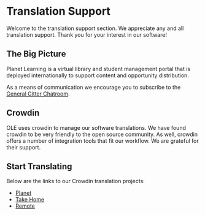 # Translation Support	

Welcome to the translation support section. We appreciate any and all translation support. Thank you for your interest in our software!

## The Big Picture

Planet Learning is a virtual library and student management portal that is deployed internationally to support content and opportunity distribution.

As a means of communication we encourage you to subscribe to the [General Gitter Chatroom](https://gitter.im/open-learning-exchange/chat).

## Crowdin

OLE uses crowdin to manage our software translations. We have found crowdin to be very friendly to the open source community. As well, crowdin offers a number of integration tools that fit our workflow. We are grateful for their support. 

## Start Translating

Below are the links to our Crowdin translation projects:

- [Planet](https://crowdin.com/project/ole-planet/invite)
- [Take Home](https://crowdin.com/project/take-home/invite)
- [Remote](https://crowdin.com/project/treehousesremote/invite)

